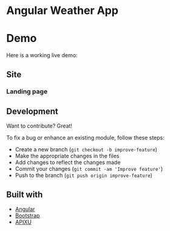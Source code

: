 # Angular Weather App


# Demo
Here is a working live demo: 
## Site
### Landing page

## Development
Want to contribute? Great!

To fix a bug or enhance an existing module, follow these steps:


- Create a new branch (`git checkout -b improve-feature`)
- Make the appropriate changes in the files
- Add changes to reflect the changes made
- Commit your changes (`git commit -am 'Improve feature'`)
- Push to the branch (`git push origin improve-feature`)

## Built with
- [Angular](https://angular.io/)
- [Bootstrap](https://getbootstrap.com/)
- [APIXU](https://www.apixu.com/)


